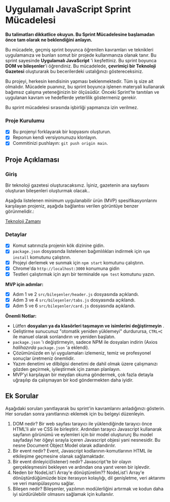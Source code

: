 # Uygulamalı JavaScript Sprint Mücadelesi

**Bu talimatları dikkatlice okuyun. Bu Sprint Mücadelesine başlamadan önce tam olarak ne beklendiğini anlayın.**

Bu mücadele, geçmiş sprint boyunca öğrenilen kavramları ve teknikleri uygulamanıza ve bunları somut bir projede kullanmanıza olanak tanır. Bu sprint sayesinde **Uygulamalı JavaScript** 'i keşfettiniz. Bu sprint boyunca **DOM ve bileşenler**'i öğrendiniz. Bu mücadelede, **çevrimiçi bir Teknoloji Gazetesi** oluşturarak bu becerilerdeki ustalığınızı göstereceksiniz.

Bu projeyi, herkesin kendisinin yapması beklenmektedir. Tüm iş size ait olmalıdır. Mücadele puanınız, bu sprint boyunca işlenen materyali kullanarak bağımsız çalışma yeteneğinizin bir ölçüsüdür. Önceki Sprint'te tanıtılan ve uygulanan kavram ve hedeflerde yeterlilik göstermeniz gerekir.

Bu sprint mücadelesi sırasında işbirliği yapmanıza izin verilmez.

### Proje Kurulumu

- [x] Bu projenyi forklayarak bir kopyasını oluşturun.
- [x] Reponun kendi versiyonunuzu klonlayın.
- [x] Commitinizi pushlayın: `git push origin main`.

## Proje Açıklaması

### Giriş

Bir teknoloji gazetesi oluşturacaksınız. İşiniz, gazetenin ana sayfasını oluşturan bileşenleri oluşturmak olacak..

Aşağıda listelenen minimum uygulanabilir ürün (MVP) spesifikasyonlarını karşılayan projeniz, aşağıda bağlantısı verilen görüntüye benzer görünmelidir.:

[Teknoloji Zamanı](/tasarım.png)

### Detaylar

- [x] Komut satırınızla projenin kök dizinine gidin.
- [x] `package.json` dosyasında listelenen bağımlılıkları indirmek için `npm install` komutunu çalıştırın.
- [x] Projeyi derlemek ve sunmak için `npm start` komutunu çalıştırın.
- [x] Chrome'da `http://localhost:3000` konumuna gidin
- [x] Testleri çalıştırmak için ayrı bir terminalde `npm test` komutunu yazın.

**MVP için adımlar:**

- [x] Adım 1 ve 2 `src/bileşenler/header.js` dosyasında açıklandı.
- [x] Adım 3 ve 4 `src/bileşenler/tabs.js` dosyasında açıklandı.
- [x] Adım 5 ve 6 `src/bileşenler/card.js` dosyasında açıklandı.

**Önemli Notlar:**

- Lütfen **dosyaları ya da klasörleri taşımayın ve isimlerini değiştirmeyin** .
- Geliştirme sunucunuz "otomatik yeniden yüklemeyi" durdurursa, `CTRL+C` ile manuel olarak sonlandırın ve yeniden başlatın.
- `package.json` 'ı değiştirmeyin, sadece NPM ile dosyaları indirin (Axios _halihazırda_ `package.json` 'a eklendi).
- Çözümünüzde en iyi uygulamaları izlemeniz, temiz ve profesyonel sonuçlar üretmeniz önemlidir.
- Yazım denetimi ve dilbilgisi denetimi de dahil olmak üzere çalışmanızı gözden geçirmek, iyileştirmek için zaman planlayın.
- MVP'yi karşılayan bir meydan okuma göndermek, çok fazla detayla uğraşılıp da çalışmayan bir kod göndermekten daha iyidir.

## Ek Sorular

Aşağıdaki soruları yanıtlayarak bu sprint'in kavramlarını anladığınızı gösterin. Her sorudan sonra yanıtlarınızı eklemek için bu belgeyi düzenleyin.

1. DOM nedir?
   Bir web sayfası tarayıcı ile yüklendiğinde tarayıcı önce HTML'li alır ve CSS ile birleştirir. Ardından tarayıcı Javascript kullanarak sayfanın görünümü ve eylemleri için bir model oluştururç Bu model sayfadayi her öğeyi sırayla içeren Javascript objesi yani nesnesidir. Bu nesne Document Object Model olarak adlandırılır.
2. Bir event nedir?
   Event, Javascript kodlarının-komutlarının HTML ile etkileşime geçmesine olanak sağlamaktadır.
3. Bir event dinleyici(listener) nedir?
   Javascript'te bir olayın gerçekleşmesini bekleyen ve ardından ona yanıt veren bir işlevdir.
4. Neden bir NodeList'i Array'e dönüştürelim??
   NodeList'i Array'e dönüştürdüğümüzde bize iterasyon kolaylığı, dil genişletme, veri aktarımı ve veri manipülasyonu sağlar.
5. Bileşen nedir?
   Bileşenler, yazılımın modülerliğini artırmak ve kodun daha iyi sürdürülebilir olmasını sağlamak için kullanılır.
